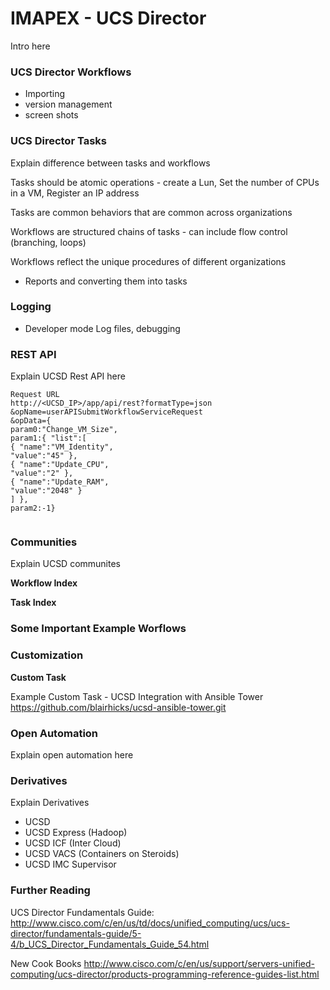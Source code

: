 # IMAPEX - UCS Director

Intro here

### UCS Director Workflows

 - Importing
 - version management
 - screen shots

### UCS Director Tasks
Explain difference between tasks and workflows

Tasks should be atomic operations - create a Lun, Set the number of CPUs in a VM, Register an IP address

Tasks are common behaviors that are common across organizations

Workflows are structured chains of tasks - can include flow control (branching, loops)

Workflows reflect the unique procedures of different organizations


 - Reports and converting them into tasks

### Logging

 - Developer mode Log files, debugging

###  REST API

Explain UCSD Rest API here
```
Request URL
http://<UCSD_IP>/app/api/rest?formatType=json
&opName=userAPISubmitWorkflowServiceRequest
&opData={
param0:"Change_VM_Size",
param1:{ "list":[
{ "name":"VM_Identity",
"value":"45" },
{ "name":"Update_CPU",
"value":"2" },
{ "name":"Update_RAM",
"value":"2048" }
] },
param2:-1}


```



###  Communities

Explain UCSD communites

**Workflow Index**

**Task Index**

### Some Important Example Worflows

### Customization

**Custom Task**

Example Custom Task - UCSD Integration with Ansible Tower
https://github.com/blairhicks/ucsd-ansible-tower.git


### Open Automation

Explain open automation here

### Derivatives

Explain Derivatives
 - UCSD
 - UCSD Express (Hadoop) 
 - UCSD ICF (Inter Cloud) 
 - UCSD VACS (Containers on Steroids) 
 - UCSD IMC Supervisor

### Further Reading

UCS Director Fundamentals Guide:
http://www.cisco.com/c/en/us/td/docs/unified_computing/ucs/ucs-director/fundamentals-guide/5-4/b_UCS_Director_Fundamentals_Guide_54.html

New Cook Books
http://www.cisco.com/c/en/us/support/servers-unified-computing/ucs-director/products-programming-reference-guides-list.html

